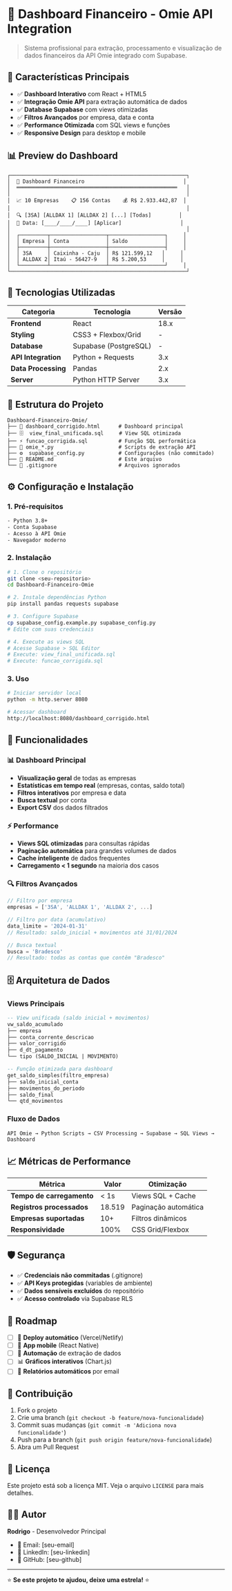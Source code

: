 # 💼 Dashboard Financeiro - Omie API Integration

> Sistema profissional para extração, processamento e visualização de dados financeiros da API Omie integrado com Supabase.

## 🎯 **Características Principais**

- ✅ **Dashboard Interativo** com React + HTML5
- ✅ **Integração Omie API** para extração automática de dados
- ✅ **Database Supabase** com views otimizadas
- ✅ **Filtros Avançados** por empresa, data e conta
- ✅ **Performance Otimizada** com SQL views e funções
- ✅ **Responsive Design** para desktop e mobile

## 📊 **Preview do Dashboard**

```
┌─────────────────────────────────────────────────────────┐
│  💼 Dashboard Financeiro                                │
│  ════════════════════════════════════════════════════   │
│                                                         │
│  📈 10 Empresas    📋 156 Contas    💰 R$ 2.933.442,87  │
│                                                         │
│  🔍 [3SA] [ALLDAX 1] [ALLDAX 2] [...] [Todas]         │
│  📅 Data: [____/____/____] [Aplicar]                   │
│                                                         │
│  ┌─────────┬──────────────────┬──────────────────┐     │
│  │ Empresa │ Conta            │ Saldo            │     │
│  ├─────────┼──────────────────┼──────────────────┤     │
│  │ 3SA     │ Caixinha - Caju  │ R$ 121.599,12   │     │
│  │ ALLDAX 2│ Itaú - 56427-9   │ R$ 5.200,53     │     │
│  └─────────┴──────────────────┴──────────────────┘     │
└─────────────────────────────────────────────────────────┘
```

## 🚀 **Tecnologias Utilizadas**

| Categoria | Tecnologia | Versão |
|-----------|------------|--------|
| **Frontend** | React | 18.x |
| **Styling** | CSS3 + Flexbox/Grid | - |
| **Database** | Supabase (PostgreSQL) | - |
| **API Integration** | Python + Requests | 3.x |
| **Data Processing** | Pandas | 2.x |
| **Server** | Python HTTP Server | 3.x |

## 📁 **Estrutura do Projeto**

```
Dashboard-Financeiro-Omie/
├── 📱 dashboard_corrigido.html      # Dashboard principal
├── 🗄️  view_final_unificada.sql     # View SQL otimizada
├── ⚡ funcao_corrigida.sql          # Função SQL performática
├── 🐍 omie_*.py                     # Scripts de extração API
├── ⚙️  supabase_config.py           # Configurações (não commitado)
├── 📄 README.md                     # Este arquivo
└── 🚫 .gitignore                    # Arquivos ignorados
```

## ⚙️ **Configuração e Instalação**

### **1. Pré-requisitos**
```bash
- Python 3.8+
- Conta Supabase
- Acesso à API Omie
- Navegador moderno
```

### **2. Instalação**
```bash
# 1. Clone o repositório
git clone <seu-repositorio>
cd Dashboard-Financeiro-Omie

# 2. Instale dependências Python
pip install pandas requests supabase

# 3. Configure Supabase
cp supabase_config.example.py supabase_config.py
# Edite com suas credenciais

# 4. Execute as views SQL
# Acesse Supabase > SQL Editor
# Execute: view_final_unificada.sql
# Execute: funcao_corrigida.sql
```

### **3. Uso**
```bash
# Iniciar servidor local
python -m http.server 8080

# Acessar dashboard
http://localhost:8080/dashboard_corrigido.html
```

## 🔧 **Funcionalidades**

### **📊 Dashboard Principal**
- **Visualização geral** de todas as empresas
- **Estatísticas em tempo real** (empresas, contas, saldo total)
- **Filtros interativos** por empresa e data
- **Busca textual** por conta
- **Export CSV** dos dados filtrados

### **⚡ Performance**
- **Views SQL otimizadas** para consultas rápidas
- **Paginação automática** para grandes volumes de dados
- **Cache inteligente** de dados frequentes
- **Carregamento < 1 segundo** na maioria dos casos

### **🔍 Filtros Avançados**
```javascript
// Filtro por empresa
empresas = ['3SA', 'ALLDAX 1', 'ALLDAX 2', ...]

// Filtro por data (acumulativo)
data_limite = '2024-01-31'
// Resultado: saldo_inicial + movimentos até 31/01/2024

// Busca textual
busca = 'Bradesco'
// Resultado: todas as contas que contêm "Bradesco"
```

## 🗄️ **Arquitetura de Dados**

### **Views Principais**
```sql
-- View unificada (saldo inicial + movimentos)
vw_saldo_acumulado
├── empresa
├── conta_corrente_descricao  
├── valor_corrigido
├── d_dt_pagamento
└── tipo (SALDO_INICIAL | MOVIMENTO)

-- Função otimizada para dashboard
get_saldo_simples(filtro_empresa)
├── saldo_inicial_conta
├── movimentos_do_periodo
├── saldo_final
└── qtd_movimentos
```

### **Fluxo de Dados**
```
API Omie → Python Scripts → CSV Processing → Supabase → SQL Views → Dashboard
```

## 📈 **Métricas de Performance**

| Métrica | Valor | Otimização |
|---------|-------|------------|
| **Tempo de carregamento** | < 1s | Views SQL + Cache |
| **Registros processados** | 18.519 | Paginação automática |
| **Empresas suportadas** | 10+ | Filtros dinâmicos |
| **Responsividade** | 100% | CSS Grid/Flexbox |

## 🛡️ **Segurança**

- ✅ **Credenciais não commitadas** (.gitignore)
- ✅ **API Keys protegidas** (variables de ambiente)
- ✅ **Dados sensíveis excluídos** do repositório
- ✅ **Acesso controlado** via Supabase RLS

## 📝 **Roadmap**

- [ ] 🚀 **Deploy automático** (Vercel/Netlify)
- [ ] 📱 **App mobile** (React Native)
- [ ] 🤖 **Automação** de extração de dados
- [ ] 📊 **Gráficos interativos** (Chart.js)
- [ ] 📧 **Relatórios automáticos** por email

## 🤝 **Contribuição**

1. Fork o projeto
2. Crie uma branch (`git checkout -b feature/nova-funcionalidade`)
3. Commit suas mudanças (`git commit -m 'Adiciona nova funcionalidade'`)
4. Push para a branch (`git push origin feature/nova-funcionalidade`)
5. Abra um Pull Request

## 📄 **Licença**

Este projeto está sob a licença MIT. Veja o arquivo `LICENSE` para mais detalhes.

## 👨‍💻 **Autor**

**Rodrigo** - Desenvolvedor Principal
- 📧 Email: [seu-email]
- 💼 LinkedIn: [seu-linkedin]
- 🐙 GitHub: [seu-github]

---

⭐ **Se este projeto te ajudou, deixe uma estrela!** ⭐
